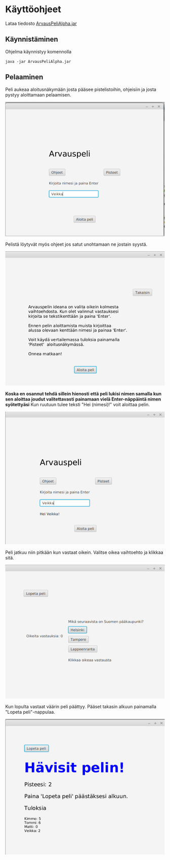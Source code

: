 # Käyttöohjeet


Lataa tiedosto [ArvausPeliAlpha.jar](https://github.com/hveikka/ot-harjoitustyo/releases/tag/viikko5)



## Käynnistäminen

Ohjelma käynnistyy komennolla

```
java -jar ArvausPeliAlpha.jar
```

## Pelaaminen

Peli aukeaa aloitusnäkymään josta pääsee pistelistoihin, ohjeisiin ja josta pystyy aloittamaan pelaamisen.

![alt text](https://github.com/hveikka/ot-harjoitustyo/blob/master/ArvausPeli/dokumentointi/alkukuva.png)


Pelistä löytyvät myös ohjeet jos satut unohtamaan ne jostain syystä.

![alt text](https://github.com/hveikka/ot-harjoitustyo/blob/master/ArvausPeli/dokumentointi/ohjeet.png)


**Koska en osannut tehdä sillein hienosti että peli lukisi nimen samalla kun sen aloittaa joudut valitettavasti painamaan vielä Enter-näppäintä nimen syötettyäsi**
Kun ruutuun tulee teksti "Hei (nimesi)!" voit aloittaa pelin.

![alt text](https://github.com/hveikka/ot-harjoitustyo/blob/master/ArvausPeli/dokumentointi/opetusEnter.png)

Peli jatkuu niin pitkään kun vastaat oikein. Valitse oikea vaihtoehto ja klikkaa sitä.

![alt text](https://github.com/hveikka/ot-harjoitustyo/blob/master/ArvausPeli/dokumentointi/pelinakyma.png)


Kun lopulta vastaat väärin peli päättyy. Pääset takasin alkuun painamalla "Lopeta peli"-nappulaa.


![alt text](https://github.com/hveikka/ot-harjoitustyo/blob/master/ArvausPeli/dokumentointi/loppu.png)



